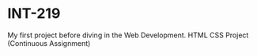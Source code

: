 # INT-219
My first project before diving in the Web Development.
HTML CSS  Project (Continuous Assignment)
